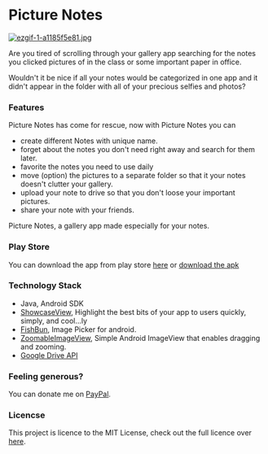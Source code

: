 # Picture Notes

[![ezgif-1-a1185f5e81.jpg](https://s19.postimg.cc/yq5nlwoc3/ezgif-1-a1185f5e81.jpg)](https://postimg.cc/image/t1zcv0jzj/)

Are you tired of scrolling through your gallery app searching for the notes you clicked pictures of in the class or some important paper in office.

Wouldn't it be nice if all your notes would be categorized in one app and it didn't appear in the folder with all of your precious selfies and photos?

### Features

Picture Notes has come for rescue, now with Picture Notes you can

- create different Notes with unique name.
- forget about the notes you don't need right away and search for them later.
- favorite the notes you need to use daily
- move (option) the pictures to a separate folder so that it your notes doesn't clutter your gallery.
- upload your note to drive so that you don't loose your important pictures.
- share your note with your friends.

Picture Notes, a gallery app made especially for your notes.

### Play Store

You can download the app from play store [here](https://play.google.com/store/apps/details?id=in.definex.picturenotes) or [download the apk](https://drive.google.com/uc?export=download&id=1lU840dz4MLz1gScrWwpwxkfnb63Bb2Hj)

### Technology Stack

- Java, Android SDK
- [ShowcaseView](https://github.com/amlcurran/ShowcaseView), Highlight the best bits of your app to users quickly, simply, and cool...ly
- [FishBun](https://github.com/sangcomz/FishBun), Image Picker for android.
- [ZoomableImageView](https://github.com/jeremiemartinez/ZoomableImageView), Simple Android ImageView that enables dragging and zooming.
- [Google Drive API](https://developers.google.com/drive/api/v3/about-sdk)

### Feeling generous?
You can donate me on [PayPal](https://www.paypal.me/AdamSaudagar).

### Licencse
This project is licence to the MIT License, check out the full licence over [here](https://github.com/adsau59/PictureNotes/blob/master/LICENSE).
